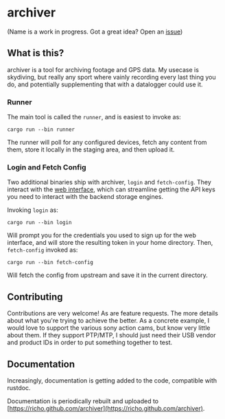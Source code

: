 archiver
========

(Name is a work in progress. Got a great idea? Open an [issue](https://github.com/richo/archiver/issues))

What is this?
-------------

archiver is a tool for archiving footage and GPS data. My usecase is skydiving,
but really any sport where vainly recording every last thing you do, and
potentially supplementing that with a datalogger could use it.

### Runner

The main tool is called the `runner`, and is easiest to invoke as:

    cargo run --bin runner

The runner will poll for any configured devices, fetch any content from them,
store it locally in the staging area, and then upload it.

### Login and Fetch Config

Two additional binaries ship with archiver, `login` and `fetch-config`. They
interact with the [web interface][web-interface], which can streamline getting
the API keys you need to interact with the backend storage engines.

Invoking `login` as:

    cargo run --bin login

Will prompt you for the credentials you used to sign up for the web interface,
and will store the resulting token in your home directory. Then, `fetch-config`
invoked as:

    cargo run --bin fetch-config

Will fetch the config from upstream and save it in the current directory.

Contributing
------------

Contributions are very welcome! As are feature requests. The more details about
what you're trying to achieve the better. As a concrete example, I would love
to support the various sony action cams, but know very little about them. If
they support PTP/MTP, I should just need their USB vendor and product IDs in
order to put something together to test.

Documentation
-------------

Increasingly, documentation is getting added to the code, compatible with rustdoc.

Documentation is periodically rebuilt and uploaded to [https://richo.github.com/archiver](https://richo.github.com/archiver).

[web-interface]: https://onatopp.psych0tik.net/

